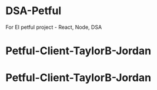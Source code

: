 # DSA-Petful
For EI petful project - React, Node, DSA


# Petful-Client-TaylorB-Jordan
# Petful-Client-TaylorB-Jordan

